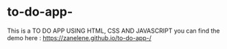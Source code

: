 # to-do-app-
This is a TO DO APP USING HTML, CSS AND JAVASCRIPT
you can find the demo here : https://zanelene.github.io/to-do-app-/
